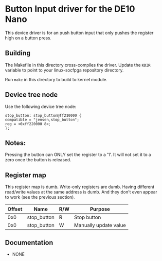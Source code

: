 # Button Input driver for the DE10 Nano

This device driver is for an push button input that only pushes the register high on a button press. 

## Building

The Makefile in this directory cross-compiles the driver. Update the `KDIR` variable to point to your linux-socfpga repository directory.

Run `make` in this directory to build to kernel module.

## Device tree node

Use the following device tree node:
```devicetree
stop_button: stop_button@ff210000 {
compatible = "jensen,stop_button";
reg = <0xff220000 8>;
};
```

## Notes:
Pressing the button can ONLY set the register to a '1'. It will not set it to a zero once the button is released.

## Register map

This register map is dumb. Write-only registers are dumb. Having different read/write values at the same address is dumb. And they don't even appear to work (see the previous section).

| Offset | Name         | R/W | Purpose                    |
|--------|--------------|-----|----------------------------|
| 0x0    | stop_button  | R   | Stop button                |
| 0x0    | stop_button  | W   | Manually update value      |

## Documentation

- NONE